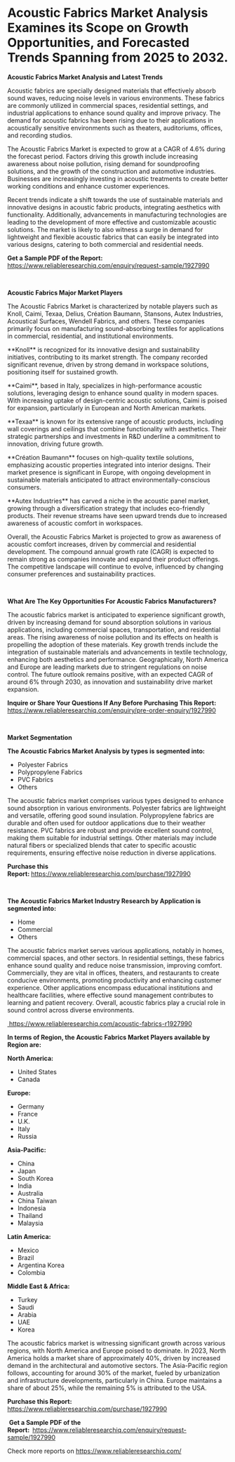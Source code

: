 <p><h1>Acoustic Fabrics Market Analysis Examines its Scope on Growth Opportunities, and Forecasted Trends Spanning from 2025 to 2032.</h1></p><p><strong>Acoustic Fabrics Market Analysis and Latest Trends</strong></p>
<p><p>Acoustic fabrics are specially designed materials that effectively absorb sound waves, reducing noise levels in various environments. These fabrics are commonly utilized in commercial spaces, residential settings, and industrial applications to enhance sound quality and improve privacy. The demand for acoustic fabrics has been rising due to their applications in acoustically sensitive environments such as theaters, auditoriums, offices, and recording studios.</p><p>The Acoustic Fabrics Market is expected to grow at a CAGR of 4.6% during the forecast period. Factors driving this growth include increasing awareness about noise pollution, rising demand for soundproofing solutions, and the growth of the construction and automotive industries. Businesses are increasingly investing in acoustic treatments to create better working conditions and enhance customer experiences. </p><p>Recent trends indicate a shift towards the use of sustainable materials and innovative designs in acoustic fabric products, integrating aesthetics with functionality. Additionally, advancements in manufacturing technologies are leading to the development of more effective and customizable acoustic solutions. The market is likely to also witness a surge in demand for lightweight and flexible acoustic fabrics that can easily be integrated into various designs, catering to both commercial and residential needs.</p></p>
<p><strong>Get a Sample PDF of the Report:&nbsp;</strong> <a href="https://www.reliableresearchiq.com/enquiry/request-sample/1927990?utm_campaign=1834&utm_medium=2&utm_source=Github&utm_content=ia&utm_term=15012025&utm_id=acoustic-fabrics">https://www.reliableresearchiq.com/enquiry/request-sample/1927990</a></p>
<p>&nbsp;</p>
<p><strong>Acoustic Fabrics Major Market Players</strong></p>
<p><p>The Acoustic Fabrics Market is characterized by notable players such as Knoll, Caimi, Texaa, Delius, Création Baumann, Stansons, Autex Industries, Acoustical Surfaces, Wendell Fabrics, and others. These companies primarily focus on manufacturing sound-absorbing textiles for applications in commercial, residential, and institutional environments.</p><p>**Knoll** is recognized for its innovative design and sustainability initiatives, contributing to its market strength. The company recorded significant revenue, driven by strong demand in workspace solutions, positioning itself for sustained growth. </p><p>**Caimi**, based in Italy, specializes in high-performance acoustic solutions, leveraging design to enhance sound quality in modern spaces. With increasing uptake of design-centric acoustic solutions, Caimi is poised for expansion, particularly in European and North American markets.</p><p>**Texaa** is known for its extensive range of acoustic products, including wall coverings and ceilings that combine functionality with aesthetics. Their strategic partnerships and investments in R&D underline a commitment to innovation, driving future growth.</p><p>**Création Baumann** focuses on high-quality textile solutions, emphasizing acoustic properties integrated into interior designs. Their market presence is significant in Europe, with ongoing development in sustainable materials anticipated to attract environmentally-conscious consumers.</p><p>**Autex Industries** has carved a niche in the acoustic panel market, growing through a diversification strategy that includes eco-friendly products. Their revenue streams have seen upward trends due to increased awareness of acoustic comfort in workspaces.</p><p>Overall, the Acoustic Fabrics Market is projected to grow as awareness of acoustic comfort increases, driven by commercial and residential development. The compound annual growth rate (CAGR) is expected to remain strong as companies innovate and expand their product offerings. The competitive landscape will continue to evolve, influenced by changing consumer preferences and sustainability practices.</p></p>
<p>&nbsp;</p>
<p><strong>What Are The Key Opportunities For Acoustic Fabrics Manufacturers?</strong></p>
<p><p>The acoustic fabrics market is anticipated to experience significant growth, driven by increasing demand for sound absorption solutions in various applications, including commercial spaces, transportation, and residential areas. The rising awareness of noise pollution and its effects on health is propelling the adoption of these materials. Key growth trends include the integration of sustainable materials and advancements in textile technology, enhancing both aesthetics and performance. Geographically, North America and Europe are leading markets due to stringent regulations on noise control. The future outlook remains positive, with an expected CAGR of around 6% through 2030, as innovation and sustainability drive market expansion.</p></p>
<p><strong>Inquire or Share Your Questions If Any Before Purchasing This Report:</strong> <a href="https://www.reliableresearchiq.com/enquiry/pre-order-enquiry/1927990?utm_campaign=1834&utm_medium=2&utm_source=Github&utm_content=ia&utm_term=15012025&utm_id=acoustic-fabrics">https://www.reliableresearchiq.com/enquiry/pre-order-enquiry/1927990</a></p>
<p>&nbsp;</p>
<p><strong>Market Segmentation</strong></p>
<p><strong>The Acoustic Fabrics Market Analysis by types is segmented into:</strong></p>
<p><ul><li>Polyester Fabrics</li><li>Polypropylene Fabrics</li><li>PVC Fabrics</li><li>Others</li></ul></p>
<p><p>The acoustic fabrics market comprises various types designed to enhance sound absorption in various environments. Polyester fabrics are lightweight and versatile, offering good sound insulation. Polypropylene fabrics are durable and often used for outdoor applications due to their weather resistance. PVC fabrics are robust and provide excellent sound control, making them suitable for industrial settings. Other materials may include natural fibers or specialized blends that cater to specific acoustic requirements, ensuring effective noise reduction in diverse applications.</p></p>
<p><strong>Purchase this Report:&nbsp;</strong><a href="https://www.reliableresearchiq.com/purchase/1927990?utm_campaign=1834&utm_medium=2&utm_source=Github&utm_content=ia&utm_term=15012025&utm_id=acoustic-fabrics">https://www.reliableresearchiq.com/purchase/1927990</a></p>
<p>&nbsp;</p>
<p><strong>The Acoustic Fabrics Market Industry Research by Application is segmented into:</strong></p>
<p><ul><li>Home</li><li>Commercial</li><li>Others</li></ul></p>
<p><p>The acoustic fabrics market serves various applications, notably in homes, commercial spaces, and other sectors. In residential settings, these fabrics enhance sound quality and reduce noise transmission, improving comfort. Commercially, they are vital in offices, theaters, and restaurants to create conducive environments, promoting productivity and enhancing customer experience. Other applications encompass educational institutions and healthcare facilities, where effective sound management contributes to learning and patient recovery. Overall, acoustic fabrics play a crucial role in sound control across diverse environments.</p></p>
<p><a href="https://www.reliableresearchiq.com/acoustic-fabrics-r1927990?utm_campaign=1834&utm_medium=2&utm_source=Github&utm_content=ia&utm_term=15012025&utm_id=acoustic-fabrics">&nbsp;https://www.reliableresearchiq.com/acoustic-fabrics-r1927990</a></p>
<p><strong>In terms of Region, the Acoustic Fabrics Market Players available by Region are:</strong></p>
<p>
    <p> <strong> North America: </strong>
        <ul>
            <li>United States</li>
            <li>Canada</li>
        </ul>
        </p> 
    <p> <strong> Europe: </strong>
        <ul>
            <li>Germany</li>
            <li>France</li>
            <li>U.K.</li>
            <li>Italy</li>
            <li>Russia</li>
        </ul>
        </p> 
    <p> <strong> Asia-Pacific: </strong>
        <ul>
            <li>China</li>
            <li>Japan</li>
            <li>South Korea</li>
            <li>India</li>
            <li>Australia</li>
            <li>China Taiwan</li>
            <li>Indonesia</li>
            <li>Thailand</li>
            <li>Malaysia</li>
        </ul>
        </p> 
    <p> <strong> Latin America: </strong>
        <ul>
            <li>Mexico</li>
            <li>Brazil</li>
            <li>Argentina Korea</li>
            <li>Colombia</li>
        </ul>
        </p> 
    <p> <strong> Middle East & Africa: </strong>
        <ul>
            <li>Turkey</li>
            <li>Saudi</li>
            <li>Arabia</li>
            <li>UAE</li>
            <li>Korea</li>
        </ul>
    </p>
    </p>
<p><p>The acoustic fabrics market is witnessing significant growth across various regions, with North America and Europe poised to dominate. In 2023, North America holds a market share of approximately 40%, driven by increased demand in the architectural and automotive sectors. The Asia-Pacific region follows, accounting for around 30% of the market, fueled by urbanization and infrastructure developments, particularly in China. Europe maintains a share of about 25%, while the remaining 5% is attributed to the USA.</p></p>
<p><strong>Purchase this Report: </strong><a href="https://www.reliableresearchiq.com/purchase/1927990?utm_campaign=1834&utm_medium=2&utm_source=Github&utm_content=ia&utm_term=15012025&utm_id=acoustic-fabrics">https://www.reliableresearchiq.com/purchase/1927990</a></p>
<p>&nbsp;<strong>Get a Sample PDF of the Report:&nbsp;&nbsp;</strong><a href="https://www.reliableresearchiq.com/enquiry/request-sample/1927990?utm_campaign=1834&utm_medium=2&utm_source=Github&utm_content=ia&utm_term=15012025&utm_id=acoustic-fabrics">https://www.reliableresearchiq.com/enquiry/request-sample/1927990</a></p>
<p><strong></strong></p>
<p>Check more reports on <a href="https://www.reliableresearchiq.com/?utm_campaign=1834&utm_medium=2&utm_source=Github&utm_content=ia&utm_term=15012025&utm_id=acoustic-fabrics">https://www.reliableresearchiq.com/</a></p>